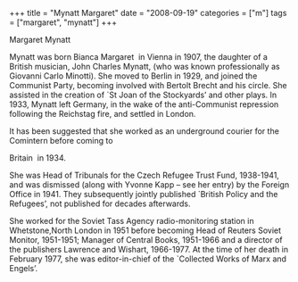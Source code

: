 +++
title = "Mynatt Margaret"
date = "2008-09-19"
categories = ["m"]
tags = ["margaret", "mynatt"]
+++

Margaret Mynatt

Mynatt was born Bianca Margaret  in Vienna in 1907, the daughter of a British musician, John Charles Mynatt, (who was known professionally as Giovanni Carlo Minotti). She moved to Berlin in 1929, and joined the Communist Party, becoming involved with Bertolt Brecht and his circle. She assisted in the creation of \`St Joan of the Stockyards’ and other plays. In 1933, Mynatt left Germany, in the wake of the anti-Communist repression following the Reichstag fire, and settled in London.

It has been suggested that she worked as an underground courier for the Comintern before coming to

Britain  in 1934.

She was Head of Tribunals for the Czech Refugee Trust Fund, 1938-1941, and was dismissed (along with Yvonne Kapp – see her entry) by the Foreign Office in 1941. They subsequently jointly published \`British Policy and the Refugees’, not published for decades afterwards.

She worked for the Soviet Tass Agency radio-monitoring station in Whetstone,North London in 1951 before becoming Head of Reuters Soviet Monitor, 1951-1951; Manager of Central Books, 1951-1966 and a director of the publishers Lawrence and Wishart, 1966-1977. At the time of her death in February 1977, she was editor-in-chief of the \`Collected Works of Marx and Engels’.
